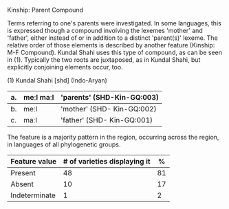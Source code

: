 Kinship: Parent Compound

Terms referring to one's parents were investigated. In some languages,
this is expressed though a compound involving the lexemes 'mother' and
'father', either instead of or in addition to a distinct 'parent(s)'
lexeme. The relative order of those elements is described by another
feature (Kinship: M-F Compound). Kundal Shahi uses this type of
compound, as can be seen in ‎(1). Typically the two roots are
juxtaposed, as in Kundal Shahi, but explicitly conjoining elements
occur, too.

(1) Kundal Shahi \[shd\] (Indo-Aryan)

| a\. | meːl maːl | 'parents' (SHD-Kin-GQ:003) |
|-----|-----------|----------------------------|
| b\. | meːl      | 'mother' (SHD- Kin-GQ:002) |
| c\. | maːl      | 'father' (SHD- Kin-GQ:001) |

The feature is a majority pattern in the region, occurring across the
region, in languages of all phylogenetic groups.

| Feature value | \# of varieties displaying it | \%  |
|---------------|-------------------------------|-----|
| Present       | 48                            | 81  |
| Absent        | 10                            | 17  |
| Indeterminate | 1                             | 2   |
